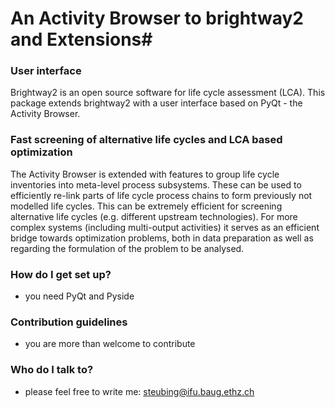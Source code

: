 # An Activity Browser to brightway2 and Extensions#

### User interface ###
Brightway2 is an open source software for life cycle assessment (LCA). This package extends brightway2 with a user interface based on PyQt - the Activity Browser.

### Fast screening of alternative life cycles and LCA based optimization ###
The Activity Browser is extended with features to group life cycle inventories into meta-level process subsystems. These can be used to efficiently re-link parts of life cycle process chains to form previously not modelled life cycles. This can be extremely efficient for screening alternative life cycles (e.g. different upstream technologies). For more complex systems (including multi-output activities) it serves as an efficient bridge towards optimization problems, both in data preparation as well as regarding the formulation of the problem to be analysed. 

### How do I get set up? ###

* you need PyQt and Pyside

### Contribution guidelines ###

* you are more than welcome to contribute

### Who do I talk to? ###

* please feel free to write me: steubing@ifu.baug.ethz.ch 